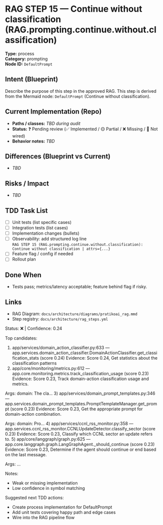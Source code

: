 # RAG STEP 15 — Continue without classification (RAG.prompting.continue.without.classification)

**Type:** process  
**Category:** prompting  
**Node ID:** `DefaultPrompt`

## Intent (Blueprint)
Describe the purpose of this step in the approved RAG. This step is derived from the Mermaid node: `DefaultPrompt` (Continue without classification).

## Current Implementation (Repo)
- **Paths / classes:** _TBD during audit_
- **Status:** ❓ Pending review (✅ Implemented / 🟡 Partial / ❌ Missing / 🔌 Not wired)
- **Behavior notes:** _TBD_

## Differences (Blueprint vs Current)
- _TBD_

## Risks / Impact
- _TBD_

## TDD Task List
- [ ] Unit tests (list specific cases)
- [ ] Integration tests (list cases)
- [ ] Implementation changes (bullets)
- [ ] Observability: add structured log line  
  `RAG STEP 15 (RAG.prompting.continue.without.classification): Continue without classification | attrs={...}`
- [ ] Feature flag / config if needed
- [ ] Rollout plan

## Done When
- Tests pass; metrics/latency acceptable; feature behind flag if risky.

## Links
- RAG Diagram: `docs/architecture/diagrams/pratikoai_rag.mmd`
- Step registry: `docs/architecture/rag_steps.yml`


<!-- AUTO-AUDIT:BEGIN -->
Status: ❌  |  Confidence: 0.24

Top candidates:
1) app/services/domain_action_classifier.py:633 — app.services.domain_action_classifier.DomainActionClassifier.get_classification_stats (score 0.24)
   Evidence: Score 0.24, Get statistics about the classification patterns
2) app/core/monitoring/metrics.py:612 — app.core.monitoring.metrics.track_classification_usage (score 0.23)
   Evidence: Score 0.23, Track domain-action classification usage and metrics.

Args:
    domain: The cla...
3) app/services/domain_prompt_templates.py:346 — app.services.domain_prompt_templates.PromptTemplateManager.get_prompt (score 0.23)
   Evidence: Score 0.23, Get the appropriate prompt for domain-action combination.

Args:
    domain: Pro...
4) app/services/ccnl_rss_monitor.py:358 — app.services.ccnl_rss_monitor.CCNLUpdateDetector.classify_sector (score 0.23)
   Evidence: Score 0.23, Classify which CCNL sector an update refers to.
5) app/core/langgraph/graph.py:625 — app.core.langgraph.graph.LangGraphAgent._should_continue (score 0.23)
   Evidence: Score 0.23, Determine if the agent should continue or end based on the last message.

Args:
...

Notes:
- Weak or missing implementation
- Low confidence in symbol matching

Suggested next TDD actions:
- Create process implementation for DefaultPrompt
- Add unit tests covering happy path and edge cases
- Wire into the RAG pipeline flow
<!-- AUTO-AUDIT:END -->